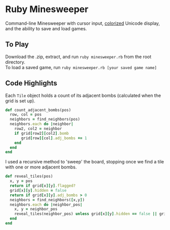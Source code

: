 # Ruby Minesweeper
Command-line Minesweeper with cursor input, [colorized](https://github.com/fazibear/colorize) Unicode display, and the ability to save and load games.

## To Play
Download the .zip, extract, and run `ruby minesweeper.rb` from the root directory.  
To load a saved game, run `ruby minesweeper.rb [your saved game name]`

## Code Highlights
Each `Tile` object holds a count of its adjacent bombs (calculated when the grid is set up).
````ruby
def count_adjacent_bombs(pos)
  row, col = pos
  neighbors = find_neighbors(pos)
  neighbors.each do |neighbor|
    row2, col2 = neighbor
    if grid[row2][col2].bomb
       grid[row][col].adj_bombs += 1
    end
  end
end
````

I used a recursive method to 'sweep' the board, stopping once we find a tile with one or more adjacent bombs.
```` ruby
def reveal_tiles(pos)
  x, y = pos
  return if grid[x][y].flagged?
  grid[x][y].hidden = false
  return if grid[x][y].adj_bombs > 0
  neighbors = find_neighbors([x,y])
  neighbors.each do |neighbor_pos|
    x, y = neighbor_pos
    reveal_tiles(neighbor_pos) unless grid[x][y].hidden == false || grid[x][y].bomb
  end
end
````
